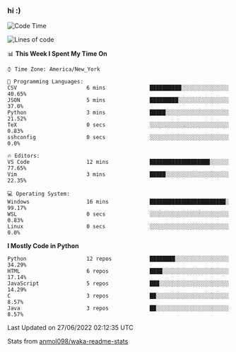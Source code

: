 ### hi :)

<!--START_SECTION:waka-->
![Code Time](http://img.shields.io/badge/Code%20Time-0%20secs-blue)

![Lines of code](https://img.shields.io/badge/From%20Hello%20World%20I%27ve%20Written-599%20Thousand%20lines%20of%20code-blue)

📊 **This Week I Spent My Time On** 

```text
⌚︎ Time Zone: America/New_York

💬 Programming Languages: 
CSV                      6 mins              ██████████░░░░░░░░░░░░░░░   40.65% 
JSON                     5 mins              █████████░░░░░░░░░░░░░░░░   37.0% 
Python                   3 mins              █████░░░░░░░░░░░░░░░░░░░░   21.52% 
TeX                      0 secs              ░░░░░░░░░░░░░░░░░░░░░░░░░   0.83% 
sshconfig                0 secs              ░░░░░░░░░░░░░░░░░░░░░░░░░   0.0%

🔥 Editors: 
VS Code                  12 mins             ███████████████████░░░░░░   77.65% 
Vim                      3 mins              █████░░░░░░░░░░░░░░░░░░░░   22.35%

💻 Operating System: 
Windows                  16 mins             ████████████████████████░   99.17% 
WSL                      0 secs              ░░░░░░░░░░░░░░░░░░░░░░░░░   0.83% 
Linux                    0 secs              ░░░░░░░░░░░░░░░░░░░░░░░░░   0.0%

```

**I Mostly Code in Python** 

```text
Python                   12 repos            ████████░░░░░░░░░░░░░░░░░   34.29% 
HTML                     6 repos             ████░░░░░░░░░░░░░░░░░░░░░   17.14% 
JavaScript               5 repos             ███░░░░░░░░░░░░░░░░░░░░░░   14.29% 
C                        3 repos             ██░░░░░░░░░░░░░░░░░░░░░░░   8.57% 
Java                     3 repos             ██░░░░░░░░░░░░░░░░░░░░░░░   8.57%

```



 Last Updated on 27/06/2022 02:12:35 UTC
<!--END_SECTION:waka-->

Stats from [anmol098/waka-readme-stats](https://github.com/anmol098/waka-readme-stats)